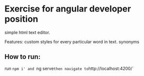 # Exercise for angular developer position

simple html text editor.

Features: 
custom styles for every particular word in text.
synonyms



## How to run:

run `npm i' and `ng serve` then navigate to `http://localhost:4200/`


